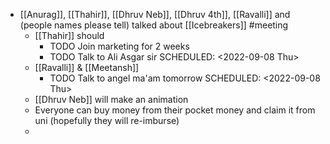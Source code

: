 - [[Anurag]], [[Thahir]], [[Dhruv Neb]], [[Dhruv 4th]], [[Ravalli]] and (people names please tell) talked about [[Icebreakers]] #meeting
	- [[Thahir]] should
		- TODO Join marketing for 2 weeks
		- TODO Talk to Ali Asgar sir
		  SCHEDULED: <2022-09-08 Thu>
	- [[Ravalli]] & [[Meetansh]]
		- TODO Talk to angel ma'am tomorrow
		  SCHEDULED: <2022-09-08 Thu>
	- [[Dhruv Neb]] will make an animation
	- Everyone can buy money from their pocket money and claim it from uni (hopefully they will re-imburse)
	-